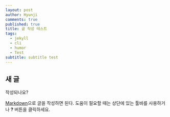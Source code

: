```yaml
---
layout: post
author: Hyunji
comments: true
published: true
title: 글 작성 테스트
tags:
  - jekyll
  - cli
  - humor
  - Test
subtitle: subtitle test
---
```

## 새 글

작성되나요?

[Markdown](http://daringfireball.net/projects/markdown/)으로 글을 작성하면 된다. 도움이 필요할 때는 상단에 있는 툴바를 사용하거나 **?** 버튼을 클릭하세요.
